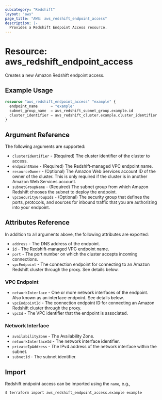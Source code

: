 ```yaml
---
subcategory: "Redshift"
layout: "aws"
page_title: "AWS: aws_redshift_endpoint_access"
description: |-
  Provides a Redshift Endpoint Access resource.
---
```


# Resource: aws_redshift_endpoint_access

Creates a new Amazon Redshift endpoint access.

## Example Usage

```terraform
resource "aws_redshift_endpoint_access" "example" {
  endpoint_name      = "example"
  subnet_group_name  = aws_redshift_subnet_group.example.id
  cluster_identifier = aws_redshift_cluster.example.cluster_identifier
}
```

## Argument Reference

The following arguments are supported:

* `clusterIdentifier` - (Required) The cluster identifier of the cluster to access.
* `endpointName` - (Required) The Redshift-managed VPC endpoint name.
* `resourceOwner` - (Optional) The Amazon Web Services account ID of the owner of the cluster. This is only required if the cluster is in another Amazon Web Services account.
* `subnetGroupName` - (Required) The subnet group from which Amazon Redshift chooses the subnet to deploy the endpoint.
* `vpcSecurityGroupIds` - (Optional) The security group that defines the ports, protocols, and sources for inbound traffic that you are authorizing into your endpoint.

## Attributes Reference

In addition to all arguments above, the following attributes are exported:

* `address` - The DNS address of the endpoint.
* `id` - The Redshift-managed VPC endpoint name.
* `port` - The port number on which the cluster accepts incoming connections.
* `vpcEndpoint` - The connection endpoint for connecting to an Amazon Redshift cluster through the proxy. See details below.

### VPC Endpoint

* `networkInterface` - One or more network interfaces of the endpoint. Also known as an interface endpoint. See details below.
* `vpcEndpointId` - The connection endpoint ID for connecting an Amazon Redshift cluster through the proxy.
* `vpcId` - The VPC identifier that the endpoint is associated.

### Network Interface

* `availabilityZone` - The Availability Zone.
* `networkInterfaceId` - The network interface identifier.
* `privateIpAddress` - The IPv4 address of the network interface within the subnet.
* `subnetId` - The subnet identifier.

## Import

Redshift endpoint access can be imported using the `name`, e.g.,

```
$ terraform import aws_redshift_endpoint_access.example example
```

<!-- cache-key: cdktf-0.17.0-pre.15 input-95ab5967500602ca2fec1887f84e45fa25b829436dd5fe36da24c4fdf6641b78 -->